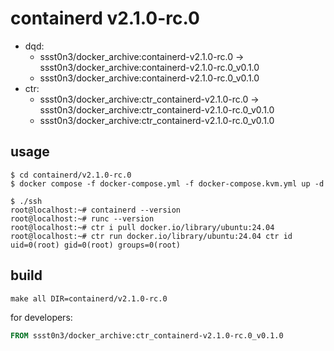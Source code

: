 # containerd v2.1.0-rc.0

* dqd: 
    * ssst0n3/docker_archive:containerd-v2.1.0-rc.0 -> ssst0n3/docker_archive:containerd-v2.1.0-rc.0_v0.1.0
    * ssst0n3/docker_archive:containerd-v2.1.0-rc.0_v0.1.0
* ctr:
    * ssst0n3/docker_archive:ctr_containerd-v2.1.0-rc.0 -> ssst0n3/docker_archive:ctr_containerd-v2.1.0-rc.0_v0.1.0
    * ssst0n3/docker_archive:ctr_containerd-v2.1.0-rc.0_v0.1.0

## usage

```shell
$ cd containerd/v2.1.0-rc.0
$ docker compose -f docker-compose.yml -f docker-compose.kvm.yml up -d
```

```shell
$ ./ssh
root@localhost:~# containerd --version
root@localhost:~# runc --version
root@localhost:~# ctr i pull docker.io/library/ubuntu:24.04
root@localhost:~# ctr run docker.io/library/ubuntu:24.04 ctr id
uid=0(root) gid=0(root) groups=0(root)
```

## build

```shell
make all DIR=containerd/v2.1.0-rc.0
```

for developers:

```dockerfile
FROM ssst0n3/docker_archive:ctr_containerd-v2.1.0-rc.0_v0.1.0
```
